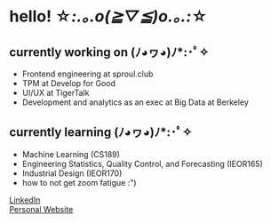 # hello! ☆*:.｡.o(≧▽≦)o.｡.:*☆

## currently working on (ﾉ◕ヮ◕)ﾉ*:･ﾟ✧
- Frontend engineering at sproul.club
- TPM at Develop for Good 
- UI/UX at TigerTalk
- Development and analytics as an exec at Big Data at Berkeley

## currently learning (ﾉ◕ヮ◕)ﾉ*:･ﾟ✧
- Machine Learning (CS189)
- Engineering Statistics, Quality Control, and Forecasting (IEOR165)
- Industrial Design (IEOR170)
- how to not get zoom fatigue :")

[LinkedIn](https://www.linkedin.com/in/izzielau/) <br />
[Personal Website](https://izzielau.github.io/)

<!--
**izzielau/izzielau** is a ✨ _special_ ✨ repository because its `README.md` (this file) appears on your GitHub profile.

Here are some ideas to get you started:

- 🔭 I’m currently working on ...
- 🌱 I’m currently learning ...
- 👯 I’m looking to collaborate on ...
- 🤔 I’m looking for help with ...
- 💬 Ask me about ...
- 📫 How to reach me: ...
- 😄 Pronouns: ...
- ⚡ Fun fact: ...
-->
